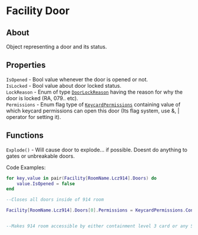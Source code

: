 # Facility Door

## About
Object representing a door and its status.

## Properties
`IsOpened` - Bool value whenever the door is opened or not.<br>
`IsLocked` - Bool value about door locked status.<br>
`LockReason` - Enum of type [`DoorLockReason`](https://github.com/davidsebesta1/LuaLabPlugin/edit/master/Docs/Objects/Facility/FacilityDoor.md) having the reason for why the door is locked (RA, 079.. etc).<br>
`Permissions` - Enum flag type of [`KeycardPermissions`](https://github.com/davidsebesta1/LuaLabPlugin/edit/master/Docs/Objects/Facility/FacilityDoor.md) containing value of which keycard permissions can open this door (Its flag system, use &, | operator for setting it).<br>

## Functions
`Explode()` - Will cause door to explode... if possible. Doesnt do anything to gates or unbreakable doors.<br>

Code Examples:

```lua
for key,value in pair(Facility[RoomName.Lcz914].Doors) do
    value.IsOpened = false
end

--Closes all doors inside of 914 room
```

```lua
Facility[RoomName.Lcz914].Doors[0].Permissions = KeycardPermissions.ContainmentLevelThree | KeycardPermissions.ScpOverride


--Makes 914 room accessible by either containment level 3 card or any SCP
```
